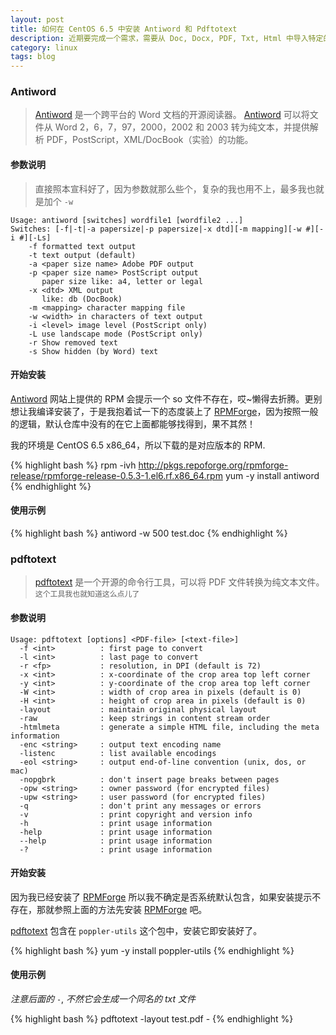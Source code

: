 ```yaml
---
layout: post
title: 如何在 CentOS 6.5 中安装 Antiword 和 Pdftotext
description: 近期要完成一个需求，需要从 Doc, Docx, PDF, Txt, Html 中导入特定的内容。哎，以前没折腾过，只知道怎么生成，哪里会想到从里面导数据啊。网上搜索呗，这时候就可以发现百度真心不给力啊，还是 Google 好，第一页就可以找到我需要的内容，至少我知道怎么处理 Doc, Docx 和 PDF了，Txt 还有 Html 那都不是事儿。
category: linux
tags: blog
---
```


### Antiword

> [Antiword](http://www.winfield.demon.nl) 是一个跨平台的 Word 文档的开源阅读器。 [Antiword](http://www.winfield.demon.nl) 可以将文件从 Word 2，6，7，97，2000，2002 和 2003 转为纯文本，并提供解析 PDF，PostScript，XML/DocBook（实验）的功能。

#### 参数说明

> 直接照本宣科好了，因为参数就那么些个，复杂的我也用不上，最多我也就是加个 `-w`

    Usage: antiword [switches] wordfile1 [wordfile2 ...]
    Switches: [-f|-t|-a papersize|-p papersize|-x dtd][-m mapping][-w #][-i #][-Ls]
        -f formatted text output
        -t text output (default)
        -a <paper size name> Adobe PDF output
        -p <paper size name> PostScript output
           paper size like: a4, letter or legal
        -x <dtd> XML output
           like: db (DocBook)
        -m <mapping> character mapping file
        -w <width> in characters of text output
        -i <level> image level (PostScript only)
        -L use landscape mode (PostScript only)
        -r Show removed text
        -s Show hidden (by Word) text


#### 开始安装

[Antiword](http://www.winfield.demon.nl) 网站上提供的 RPM 会提示一个 so 文件不存在，哎~懒得去折腾。更别想让我编译安装了，于是我抱着试一下的态度装上了 [RPMForge](http://repoforge.org/)，因为按照一般的逻辑，默认仓库中没有的在它上面都能够找得到，果不其然！

我的环境是 CentOS 6.5 x86_64，所以下载的是对应版本的 RPM.

{% highlight bash %}
rpm -ivh http://pkgs.repoforge.org/rpmforge-release/rpmforge-release-0.5.3-1.el6.rf.x86_64.rpm
yum -y install antiword
{% endhighlight %}


#### 使用示例

{% highlight bash %}
antiword -w 500 test.doc
{% endhighlight %}


### pdftotext

> [pdftotext](http://linuxappfinder.com/package/poppler-utils) 是一个开源的命令行工具，可以将 PDF 文件转换为纯文本文件。`这个工具我也就知道这么点儿了`

#### 参数说明

    Usage: pdftotext [options] <PDF-file> [<text-file>]
      -f <int>          : first page to convert
      -l <int>          : last page to convert
      -r <fp>           : resolution, in DPI (default is 72)
      -x <int>          : x-coordinate of the crop area top left corner
      -y <int>          : y-coordinate of the crop area top left corner
      -W <int>          : width of crop area in pixels (default is 0)
      -H <int>          : height of crop area in pixels (default is 0)
      -layout           : maintain original physical layout
      -raw              : keep strings in content stream order
      -htmlmeta         : generate a simple HTML file, including the meta information
      -enc <string>     : output text encoding name
      -listenc          : list available encodings
      -eol <string>     : output end-of-line convention (unix, dos, or mac)
      -nopgbrk          : don't insert page breaks between pages
      -opw <string>     : owner password (for encrypted files)
      -upw <string>     : user password (for encrypted files)
      -q                : don't print any messages or errors
      -v                : print copyright and version info
      -h                : print usage information
      -help             : print usage information
      --help            : print usage information
      -?                : print usage information

#### 开始安装

因为我已经安装了 [RPMForge](http://repoforge.org/) 所以我不确定是否系统默认包含，如果安装提示不存在，那就参照上面的方法先安装 [RPMForge](http://repoforge.org/) 吧。

[pdftotext](http://linuxappfinder.com/package/poppler-utils) 包含在 `poppler-utils` 这个包中，安装它即安装好了。

{% highlight bash %}
yum -y install poppler-utils
{% endhighlight %}

#### 使用示例

_注意后面的_ `-`, _不然它会生成一个同名的 txt 文件_

{% highlight bash %}
pdftotext -layout test.pdf -
{% endhighlight %}
